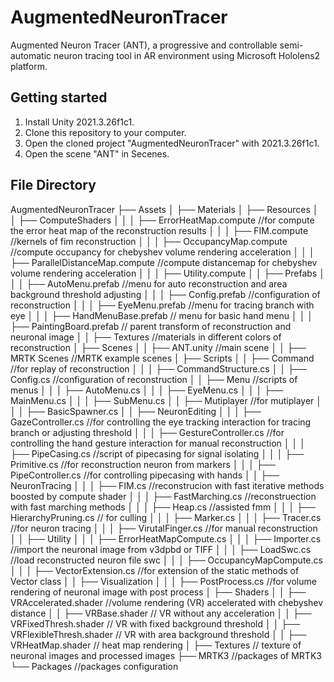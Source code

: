 # AugmentedNeuronTracer
Augmented Neuron Tracer (ANT), a progressive and controllable semi-automatic neuron tracing tool in AR environment using Microsoft Hololens2 platform.
## Getting started
1. Install Unity 2021.3.26f1c1.
2. Clone this repository to your computer.
3. Open the cloned project "AugmentedNeuronTracer" with 2021.3.26f1c1.
4. Open the scene "ANT" in Secenes.
## File Directory
AugmentedNeuronTracer
├── Assets
│   ├── Materials
│   ├── Resources
│   │   ├── ComputeShaders
│   │   │   ├── ErrorHeatMap.compute //for compute the error heat map of the reconstruction results
│   │   │   ├── FIM.compute //kernels of fim reconstruction
│   │   │   ├── OccupancyMap.compute //compute occupancy for chebyshev volume rendering acceleration
│   │   │   ├── ParallelDistanceMap.compute //compute distancemap for chebyshev volume rendering acceleration
│   │   │   ├── Utility.compute
│   │   ├── Prefabs
│   │   │   ├── AutoMenu.prefab //menu for auto reconstruction and area background threshold adjusting
│   │   │   ├── Config.prefab //configuration of reconstruction
│   │   │   ├── EyeMenu.prefab //menu for tracing branch with eye
│   │   │   ├── HandMenuBase.prefab // menu for basic hand menu
│   │   │   ├── PaintingBoard.prefab // parent transform of reconstruction and neuronal image
│   │   ├── Textures //materials in different colors of reconstruction
│   ├── Scenes
│   │   ├── ANT.unity //main scene
│   │   ├── MRTK Scenes //MRTK example scenes
│   ├── Scripts
│   │   ├── Command //for replay of reconstruction
│   │   │   ├── CommandStructure.cs
│   │   ├── Config.cs //configuration of reconstruction
│   │   ├── Menu //scripts of menus
│   │   │   ├── AutoMenu.cs
│   │   │   ├── EyeMenu.cs
│   │   │   ├── MainMenu.cs
│   │   │   ├── SubMenu.cs
│   │   ├── Mutiplayer //for mutiplayer
│   │   │   ├── BasicSpawner.cs
│   │   ├── NeuronEditing 
│   │   │   ├── GazeController.cs //for controlling the eye tracking interaction for tracing branch or adjusting threshold
│   │   │   ├── GestureController.cs //for controlling the hand gesture interaction for manual reconstruction
│   │   │   ├── PipeCasing.cs //script of pipecasing for signal isolating
│   │   │   ├── Primitive.cs //for reconstruction neuron from markers
│   │   │   ├── PipeController.cs //for controlling pipecasing with hands
│   │   ├── NeuronTracing
│   │   │   ├── FIM.cs //reconstrucion with fast iterative methods boosted by compute shader
│   │   │   ├── FastMarching.cs //reconstruection with fast marching methods
│   │   │   ├── Heap.cs //assisted fmm
│   │   │   ├── HierarchyPruning.cs // for culling
│   │   │   ├── Marker.cs 
│   │   │   ├── Tracer.cs //for neuron tracing
│   │   │   ├── VirutalFinger.cs //for manual reconstruction
│   │   ├── Utility
│   │   │   ├── ErrorHeatMapCompute.cs 
│   │   │   ├── Importer.cs //import the neuronal image from v3dpbd or TIFF
│   │   │   ├── LoadSwc.cs //load reconstructed neuron file swc
│   │   │   ├── OccupancyMapCompute.cs 
│   │   │   ├── VectorExtension.cs //for extension of the static methods of Vector class
│   │   ├── Visualization
│   │   │   ├── PostProcess.cs //for volume rendering of neuronal image with post process
│   ├── Shaders
│   │   ├── VRAccelerated.shader //volume rendering (VR) accelerated with chebyshev distance
│   │   ├── VRBase.shader // VR without any acceleration
│   │   ├── VRFixedThresh.shader // VR with fixed background threshold
│   │   ├── VRFlexibleThresh.shader // VR with area background threshold
│   │   ├── VRHeatMap.shader // heat map rendering
│   ├── Textures // texture of neuronal images and processed images
├── MRTK3 //packages of MRTK3
└── Packages //packages configuration